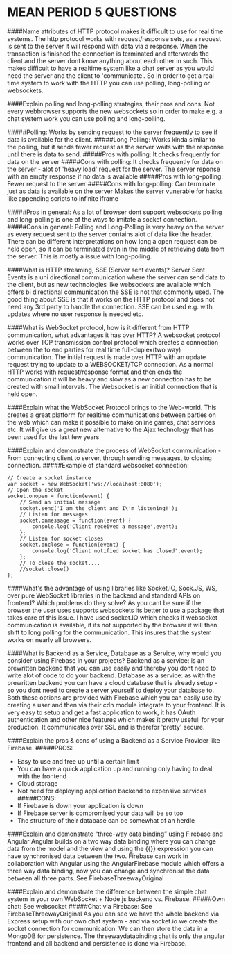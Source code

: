 MEAN PERIOD 5 QUESTIONS
=========================

####Name attributes of HTTP protocol makes it difficult to use for real time systems.
The http protocol works with request/response sets, as a request is sent to the server it will respond with data via a response. When the transaction is finished the connection is terminated and afterwards the client and the server dont know anything about each other in such. This makes difficult to have a realtime system like a chat server as you would need the server and the client to 'communicate'. So in order to get a real time system to work with the HTTP you can use polling, long-polling or websockets.

####Explain polling and long-polling strategies, their pros and cons.
Not every webbrowser supports the new websockets so in order to make e.g. a chat system work you can use polling and long-polling.

#####Polling: 
Works by sending request to the server frequently to see if data is available for the client.
#####Long Polling: 
Works kinda similar to the polling, but it sends fewer request as the server waits with the response until there is data to send.
#####Pros with polling:
It checks frequently for data on the server
#####Cons with polling:
It checks frequently for data on the server - alot of 'heavy load' request for the server.
The server reponse with an empty response if no data is available
#####Pros with long-polling:
Fewer request to the server
#####Cons with long-polling:
Can terminate just as data is available on the server
Makes the server vunerable for hacks like appending scripts to infinite iframe

#####Pros in general: 
As a lot of browser dont support websockets polling and long-polling is one of the ways to imitate a socket connection.
#####Cons  in general: 
Polling and Long-Polling is very heavy on the server as every request sent to the server contains alot of data like the header.
There can be different interpretations on how long a open request can be held open, so it can be terminated even in the middle of retrieving data from the server. This is mostly a issue with long-polling.


####What is HTTP streaming, SSE (Server sent events)?
Server Sent Events is a uni directional communication where the server can send data to the client, but as new technologies like websockets are available which offers bi directional communication the SSE is not that commonly used. The good thing about SSE is that it works on the HTTP protocol and does not need any 3rd party to handle the connection.
SSE can be used e.g. with updates where no user response is needed etc.

####What is WebSocket protocol, how is it different from HTTP communication, what advantages it has over HTTP?
A websocket protocol works over TCP transmission control protocol which creates a connection between the to end parties for real time full-duplex(two way) communication. The initial request is made over HTTP with an update request trying to update to a WEBSOCKET/TCP connection. As a normal HTTP works with request/response format and then ends the communication it will be heavy and slow as a new connection has to be created with small intervals. The Websocket is an initial connection that is held open.

####Explain what the WebSocket Protocol brings to the Web-world.
This creates a great platform for realtime communications between parties on the web which can make it possible to make online games, chat services etc. It will give us a great new alternative to the Ajax technology that has been used for the last few years

####Explain and demonstrate the process of WebSocket communication - From connecting client to server, through sending messages, to closing connection.
#####Example of standard websocket connection:
```
// Create a socket instance
var socket = new WebSocket('ws://localhost:8080');
// Open the socket
socket.onopen = function(event) {	
	// Send an initial message
	socket.send('I am the client and I\'m listening!');	
	// Listen for messages
	socket.onmessage = function(event) {
		console.log('Client received a message',event);
	};
	// Listen for socket closes
	socket.onclose = function(event) {
		console.log('Client notified socket has closed',event);
	};
	// To close the socket....
	//socket.close()
};
```

####What's the advantage of using libraries like Socket.IO, Sock.JS, WS, over pure WebSocket libraries in the backend and standard APIs on frontend? Which problems do they solve?
As you cant be sure if the browser the user uses supports websockets its better to use a package that takes care of this issue. I have used socket.IO which checks if websocket communication is available, if its not supported by the browser it will then shift to long polling for the communication. This insures that the system works on nearly all browsers.

####What is Backend as a Service, Database as a Service, why would you consider using Firebase in your projects?
Backend as a service: is an prewritten backend that you can use easily and thereby you dont need to write alot of code to do your backend. 
Database as a service: as with the prewritten backend you can have a cloud database that is already setup - so you dont need to create a server yourself to deploy your database to.
Both these options are provided with Firebase which you can easily use by creating a user and then via their cdn module integrate to your frontend.
It is very easy to setup and get a fast application to work, it has OAuth authentication and other nice features which makes it pretty usefull for your production. It communicates over SSL and is therefor 'pretty' secure.


####Explain the pros & cons of using a Backend as a Service Provider like Firebase.
#####PROS: 
- Easy to use and free up until a certain limit
- You can have a quick application up and running only having to deal with the frontend
- Cloud storage
- Not need for deploying application backend to expensive services
#####CONS:
- If Firebase is down your application is down
- If Firebase server is compromised your data will be so too
- The structure of their database can be somewhat of an herdle


####Explain and demonstrate “three-way data binding” using Firebase and Angular
Angular builds on a two way data binding where you can change data from the model and the view and using the {{}} expression you can have synchronised data between the two. Firebase can work in collaboration with Angular using the AngularFirebase module which offers a three way data binding, now you can change and synchronise the data between all three parts.
See FirebaseThreewayOriginal

####Explain and demonstrate the difference between the simple chat system in your own WebSocket + Node.js backend vs. Firebase.
#####Own chat: See websocket
#####Chat via Firebase: See FirebaseThreewayOriginal
As you can see we have the whole backend via Express setup with our own chat system - and via socket.io we create the socket connection for communication. We can then store the data in a MongoDB for persistence. 
The threewaydatabinding chat is only the angular frontend and all backend and persistence is done via Firebase.
